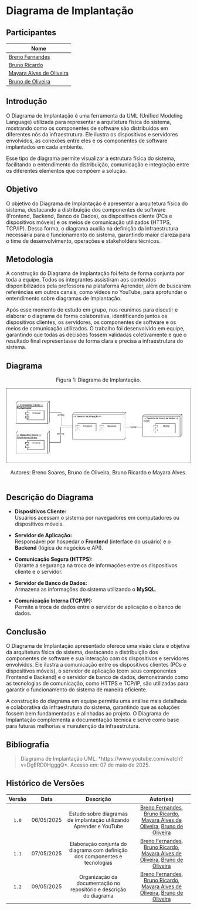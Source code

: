 # Diagrama de Implantação

## Participantes

| Nome                      |
|---------------------------|
| [Breno Fernandes](https://github.com/brenofrds) |
| [Bruno Ricardo](https://github.com/EhOBruno)   |
| [Mayara Alves de Oliveira](https://github.com/mayara-tech) | 
| [Bruno de Oliveira](https://github.com/BrunoOLiveirax) |

## Introdução

O Diagrama de Implantação é uma ferramenta da UML (Unified Modeling Language) utilizada para representar a arquitetura física do sistema, mostrando como os componentes de software são distribuídos em diferentes nós da infraestrutura. Ele ilustra os dispositivos e servidores envolvidos, as conexões entre eles e os componentes de software implantados em cada ambiente.

Esse tipo de diagrama permite visualizar a estrutura física do sistema, facilitando o entendimento da distribuição, comunicação e integração entre os diferentes elementos que compõem a solução.

## Objetivo

O objetivo do Diagrama de Implantação é apresentar a arquitetura física do sistema, destacando a distribuição dos componentes de software (Frontend, Backend, Banco de Dados), os dispositivos cliente (PCs e dispositivos móveis) e os meios de comunicação utilizados (HTTPS, TCP/IP). Dessa forma, o diagrama auxilia na definição da infraestrutura necessária para o funcionamento do sistema, garantindo maior clareza para o time de desenvolvimento, operações e stakeholders técnicos.

## Metodologia

A construção do Diagrama de Implantação foi feita de forma conjunta por toda a equipe. Todos os integrantes assistiram aos conteúdos disponibilizados pela professora na plataforma Aprender, além de buscarem referências em outros canais, como vídeos no YouTube, para aprofundar o entendimento sobre diagramas de Implantação.

Após esse momento de estudo em grupo, nos reunimos para discutir e elaborar o diagrama de forma colaborativa, identificando juntos os dispositivos clientes, os servidores, os componentes de software e os meios de comunicação utilizados. O trabalho foi desenvolvido em equipe, garantindo que todas as decisões fossem validadas coletivamente e que o resultado final representasse de forma clara e precisa a infraestrutura do sistema.

## Diagrama

<center>Figura 1: Diagrama de Implantação.</center>

![Diagrama de Implantação](./assets/DiagramaDeImplantacao.png)

<center>Autores: Breno Soares, Bruno de Oliveira, Bruno Ricardo e Mayara Alves. </center>
<br>

## Descrição do Diagrama

- **Dispositivos Cliente:**  
  Usuários acessam o sistema por navegadores em computadores ou dispositivos móveis.

- **Servidor de Aplicação:**  
  Responsável por hospedar o **Frontend** (interface do usuário) e o **Backend** (lógica de negócios e API).

- **Comunicação Segura (HTTPS):**  
  Garante a segurança na troca de informações entre os dispositivos cliente e o servidor.

- **Servidor de Banco de Dados:**  
  Armazena as informações do sistema utilizando o **MySQL**.

- **Comunicação Interna (TCP/IP):**  
  Permite a troca de dados entre o servidor de aplicação e o banco de dados.

## Conclusão

O Diagrama de Implantação apresentado oferece uma visão clara e objetiva da arquitetura física do sistema, destacando a distribuição dos componentes de software e sua interação com os dispositivos e servidores envolvidos. Ele ilustra a comunicação entre os dispositivos clientes (PCs e dispositivos móveis), o servidor de aplicação (com seus componentes Frontend e Backend) e o servidor de banco de dados, demonstrando como as tecnologias de comunicação, como HTTPS e TCP/IP, são utilizadas para garantir o funcionamento do sistema de maneira eficiente.

A construção do diagrama em equipe permitiu uma análise mais detalhada e colaborativa da infraestrutura do sistema, garantindo que as soluções fossem bem fundamentadas e alinhadas ao projeto. O Diagrama de Implantação complementa a documentação técnica e serve como base para futuras melhorias e manutenção da infraestrutura.

## Bibliografia

> <p id="1">Diagrama de Implantação UML. *https://www.youtube.com/watch?v=DgERD0HgggQ*. Acesso em: 07 de maio de 2025.</p>

## Histórico de Versões

| Versão |    Data    |                         Descrição                         |                           Autor(es)                           |
|:-----:|:---------:|:---------------------------------------------------------:|:-------------------------------------------------------------:|
| `1.0` | 06/05/2025 | Estudo sobre diagramas de implantação utilizando Aprender e YouTube | [Breno Fernandes](https://github.com/brenofrds), [Bruno Ricardo](https://github.com/EhOBruno), [Mayara Alves de Oliveira](https://github.com/mayara-tech), [Bruno de Oliveira](https://github.com/BrunoOLiveirax) |
| `1.1` | 07/05/2025 | Elaboração conjunta do diagrama com definição dos componentes e tecnologias | [Breno Fernandes](https://github.com/brenofrds), [Bruno Ricardo](https://github.com/EhOBruno), [Mayara Alves de Oliveira](https://github.com/mayara-tech), [Bruno de Oliveira](https://github.com/BrunoOLiveirax) |
| `1.2` | 09/05/2025 | Organização da documentação no repositório e descrição do diagrama | [Breno Fernandes](https://github.com/brenofrds), [Bruno Ricardo](https://github.com/EhOBruno), [Mayara Alves de Oliveira](https://github.com/mayara-tech), [Bruno de Oliveira](https://github.com/BrunoOLiveirax) |
